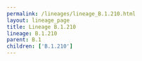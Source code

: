```yaml
---
permalink: /lineages/lineage_B.1.210.html
layout: lineage_page
title: Lineage B.1.210
lineage: B.1.210
parent: B.1
children: ['B.1.210']
---
```

